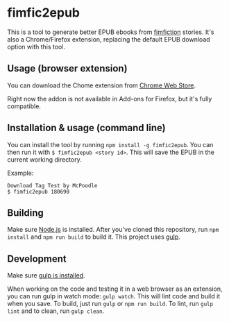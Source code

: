 fimfic2epub
===========

This is a tool to generate better EPUB ebooks from [fimfiction](http://www.fimfiction.net/) stories. It's also a Chrome/Firefox extension, replacing the default EPUB download option with this tool.


Usage (browser extension)
-----------------

You can download the Chome extension from [Chrome Web Store](https://chrome.google.com/webstore/detail/fimfic2epub/fiijkoniocipeemlflajmmaecfhfcand).

Right now the addon is not available in Add-ons for Firefox, but it's fully compatible.


Installation & usage (command line)
-------------------

You can install the tool by running `npm install -g fimfic2epub`. You can then run it with `$ fimfic2epub <story id>`. This will save the EPUB in the current working directory.

Example:
```
Download Tag Test by McPoodle
$ fimfic2epub 180690
```


Building
--------

Make sure [Node.js](https://nodejs.org) is installed. After you've cloned this repository, run `npm install` and `npm run build` to build it. This project uses [gulp](http://gulpjs.com/).


Development
-----------

Make sure [gulp is installed](https://github.com/gulpjs/gulp/blob/master/docs/getting-started.md).

When working on the code and testing it in a web browser as an extension, you can run gulp in watch mode: `gulp watch`. This will lint code and build it when you save. To build, just run `gulp` or `npm run build`. To lint, run `gulp lint` and to clean, run `gulp clean`.
